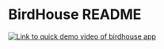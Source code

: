 # BirdHouse README

[![Link to quick demo video of birdhouse app](https://i9.ytimg.com/vi/o_4FIHM3fbY/mq2.jpg?sqp=CJ_0tu4F&rs=AOn4CLChztTKMu5IrQcB_bm3LLX-iD-SPg)](https://youtu.be/o_4FIHM3fbY)
